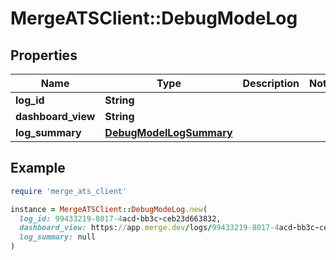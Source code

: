 # MergeATSClient::DebugModeLog

## Properties

| Name | Type | Description | Notes |
| ---- | ---- | ----------- | ----- |
| **log_id** | **String** |  |  |
| **dashboard_view** | **String** |  |  |
| **log_summary** | [**DebugModelLogSummary**](DebugModelLogSummary.md) |  |  |

## Example

```ruby
require 'merge_ats_client'

instance = MergeATSClient::DebugModeLog.new(
  log_id: 99433219-8017-4acd-bb3c-ceb23d663832,
  dashboard_view: https://app.merge.dev/logs/99433219-8017-4acd-bb3c-ceb23d663832,
  log_summary: null
)
```

